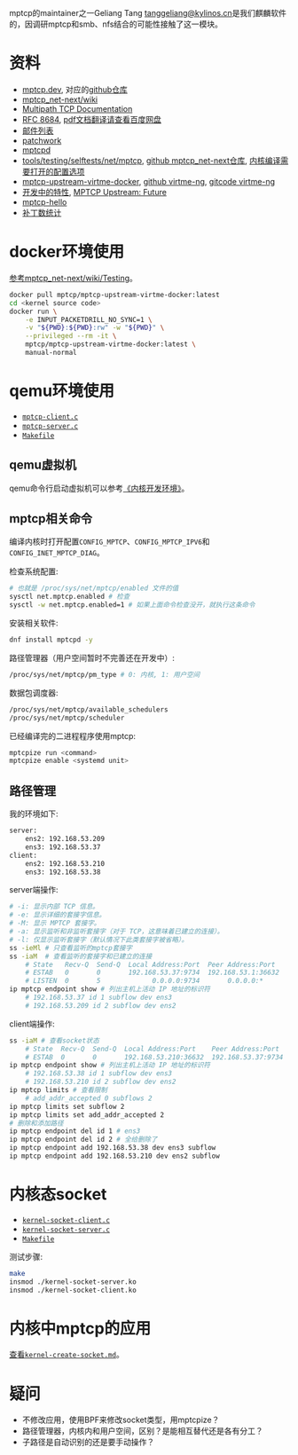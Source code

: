 <!--
gtags识别不到net_aligned_data
-->

mptcp的maintainer之一Geliang Tang <tanggeliang@kylinos.cn>是我们麒麟软件的，因调研mptcp和smb、nfs结合的可能性接触了这一模块。

# 资料

- [mptcp.dev](https://www.mptcp.dev/), 对应的[github仓库](https://github.com/multipath-tcp/mptcp.dev)
- [mptcp_net-next/wiki](https://github.com/multipath-tcp/mptcp_net-next/wiki)
- [Multipath TCP Documentation](https://mptcp-apps.github.io/mptcp-doc/)
- [RFC 8684](https://www.rfc-editor.org/rfc/rfc8684.html), [pdf文档翻译请查看百度网盘](https://chenxiaosong.com/baidunetdisk)
- [邮件列表](https://lore.kernel.org/mptcp/)
- [patchwork](https://patchwork.kernel.org/project/mptcp/list/)
- [mptcpd](https://github.com/multipath-tcp/mptcpd)
- [tools/testing/selftests/net/mptcp](https://github.com/torvalds/linux/tree/master/tools/testing/selftests/net/mptcp), [github mptcp_net-next仓库](https://github.com/multipath-tcp/mptcp_net-next/tree/export/tools/testing/selftests/net/mptcp), [内核编译需要打开的配置选项](https://github.com/multipath-tcp/mptcp_net-next/blob/export/tools/testing/selftests/net/mptcp/config)
- [mptcp-upstream-virtme-docker](https://github.com/multipath-tcp/mptcp-upstream-virtme-docker), [github virtme-ng](https://github.com/arighi/virtme-ng), [gitcode virtme-ng](https://gitcode.com/gh_mirrors/vi/virtme-ng)
- [开发中的特性](https://github.com/multipath-tcp/mptcp_net-next/projects?query=is%3Aopen), [MPTCP Upstream: Future](https://github.com/orgs/multipath-tcp/projects/1/views/1)
- [mptcp-hello](https://github.com/mptcp-apps/mptcp-hello/)
- [补丁数统计](https://gitee.com/chenxiaosonggitee/tmp/blob/master/mptcp/code-stat.md)

# docker环境使用

[参考mptcp_net-next/wiki/Testing](https://github.com/multipath-tcp/mptcp_net-next/wiki/Testing#kselftest)。

```sh
docker pull mptcp/mptcp-upstream-virtme-docker:latest
cd <kernel source code>
docker run \
    -e INPUT_PACKETDRILL_NO_SYNC=1 \
    -v "${PWD}:${PWD}:rw" -w "${PWD}" \
    --privileged --rm -it \
    mptcp/mptcp-upstream-virtme-docker:latest \
    manual-normal
```

# qemu环境使用

- [`mptcp-client.c`](https://gitee.com/chenxiaosonggitee/blog/blob/master/course/mptcp/src/userspace-demo/mptcp-client.c)
- [`mptcp-server.c`](https://gitee.com/chenxiaosonggitee/blog/blob/master/course/mptcp/src/userspace-demo/mptcp-server.c)
- [`Makefile`](https://gitee.com/chenxiaosonggitee/blog/blob/master/course/mptcp/src/userspace-demo/Makefile)

## qemu虚拟机

qemu命令行启动虚拟机可以参考[《内核开发环境》](https://chenxiaosong.com/course/kernel/environment.html#qemu-multi-nic)。

## mptcp相关命令

编译内核时打开配置`CONFIG_MPTCP`、`CONFIG_MPTCP_IPV6`和`CONFIG_INET_MPTCP_DIAG`。

检查系统配置:
```sh
# 也就是 /proc/sys/net/mptcp/enabled 文件的值
sysctl net.mptcp.enabled # 检查
sysctl -w net.mptcp.enabled=1 # 如果上面命令检查没开，就执行这条命令
```

安装相关软件:
```sh
dnf install mptcpd -y
```

路径管理器（用户空间暂时不完善还在开发中）:
```sh
/proc/sys/net/mptcp/pm_type # 0: 内核, 1: 用户空间
```

数据包调度器:
```sh
/proc/sys/net/mptcp/available_schedulers
/proc/sys/net/mptcp/scheduler
```

已经编译完的二进程程序使用mptcp:
```sh
mptcpize run <command>
mptcpize enable <systemd unit>
```

## 路径管理

我的环境如下:
```sh
server:
    ens2: 192.168.53.209
    ens3: 192.168.53.37
client:
    ens2: 192.168.53.210
    ens3: 192.168.53.38
```

server端操作:
```sh
# -i: 显示内部 TCP 信息。
# -e: 显示详细的套接字信息。
# -M: 显示 MPTCP 套接字。
# -a: 显示监听和非监听套接字（对于 TCP，这意味着已建立的连接）。
# -l: 仅显示监听套接字（默认情况下此类套接字被省略）。
ss -ieMl # 只查看监听的mptcp套接字
ss -iaM  # 查看监听的套接字和已建立的连接
    # State   Recv-Q  Send-Q  Local Address:Port  Peer Address:Port
    # ESTAB   0       0       192.168.53.37:9734  192.168.53.1:36632
    # LISTEN  0       5             0.0.0.0:9734       0.0.0.0:*
ip mptcp endpoint show # 列出主机上活动 IP 地址的标识符
    # 192.168.53.37 id 1 subflow dev ens3
    # 192.168.53.209 id 2 subflow dev ens2
```

client端操作:
```sh
ss -iaM # 查看socket状态
    # State  Recv-Q  Send-Q  Local Address:Port    Peer Address:Port
    # ESTAB  0       0       192.168.53.210:36632  192.168.53.37:9734
ip mptcp endpoint show # 列出主机上活动 IP 地址的标识符
    # 192.168.53.38 id 1 subflow dev ens3
    # 192.168.53.210 id 2 subflow dev ens2
ip mptcp limits # 查看限制
    # add_addr_accepted 0 subflows 2
ip mptcp limits set subflow 2
ip mptcp limits set add_addr_accepted 2
# 删除和添加路径
ip mptcp endpoint del id 1 # ens3
ip mptcp endpoint del id 2 # 全给删除了
ip mptcp endpoint add 192.168.53.38 dev ens3 subflow
ip mptcp endpoint add 192.168.53.210 dev ens2 subflow
```

# 内核态socket

- [`kernel-socket-client.c`](https://gitee.com/chenxiaosonggitee/blog/blob/master/course/mptcp/src/kernel-socket/kernel-socket-client.c)
- [`kernel-socket-server.c`](https://gitee.com/chenxiaosonggitee/blog/blob/master/course/mptcp/src/kernel-socket/kernel-socket-server.c)
- [`Makefile`](https://gitee.com/chenxiaosonggitee/blog/blob/master/course/mptcp/src/kernel-socket/Makefile)

测试步骤:
```sh
make
insmod ./kernel-socket-server.ko
insmod ./kernel-socket-client.ko
```

# 内核中mptcp的应用

[查看`kernel-create-socket.md`](https://gitee.com/chenxiaosonggitee/tmp/blob/master/mptcp/kernel-create-socket.md)。

#  疑问

- 不修改应用，使用BPF来修改socket类型，用mptcpize？
- 路径管理器，内核内和用户空间，区别？是能相互替代还是各有分工？
- 子路径是自动识别的还是要手动操作？

